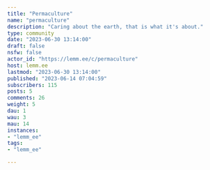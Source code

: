 ```yaml
---
title: "Permaculture" 
name: "permaculture"
description: "Caring about the earth, that is what it's about."
type: community
date: "2023-06-30 13:14:00"
draft: false
nsfw: false
actor_id: "https://lemm.ee/c/permaculture"
host: lemm.ee
lastmod: "2023-06-30 13:14:00"
published: "2023-06-14 07:04:59"
subscribers: 115
posts: 5
comments: 26
weight: 5
dau: 1
wau: 3
mau: 14
instances:
- "lemm_ee"
tags: 
- "lemm_ee"

---
```

